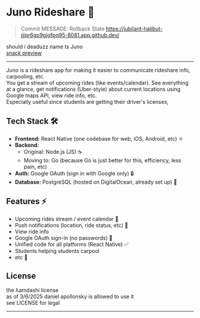 # Juno Rideshare 🚗
> Commit MESSAGE:
> Rollback State
https://jubilant-halibut-jjjpr6gp9gjqfpq95-8081.app.github.dev/

should i deaduzz name ts Juno  
[snack preview](https://snack.expo.dev/@nogambling/fascinated-orange-waffles)

---

Juno is a  rideshare app for making it easier to communicate rideshare info, carpooling, etc.  
You get a stream of upcoming rides (like events/calendar). See everything at a glance, get notifications (Uber-style) about current locations using Google maps API, view ride info, etc.  
Especially useful since students are getting their driver's licenses, 

## Tech Stack 🛠️

- **Frontend:** React Native (one codebase for web, iOS, Android, etc) ⚛️
- **Backend:** 
  - Original: Node.js (JS) ☕️
  - Moving to: Go (because Go is just better for this, efficiency, less pain, etc) 
- **Auth:** Google OAuth (sign in with Google only) 🔒
- **Database:** PostgreSQL (hosted on DigitalOcean, already set up) 🐘

## Features  ⚡

- Upcoming rides stream / event calendar 📅
- Push notifications (location, ride status, etc) 🔔
- View ride info
- Google OAuth sign-in (no passwords) 🔑
- Unified code for all platforms (React Native) ✅
- Students helping students carpool 
- etc 🚀

## License

the λamdashi license  
as of 3/6/2025 daniel apollonsky is allowed to use it  
see LICENSE for legal

---
